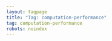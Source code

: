 ```yaml
---
layout: tagpage
title: "Tag: computation-performance"
tag: computation-performance
robots: noindex
---
```

